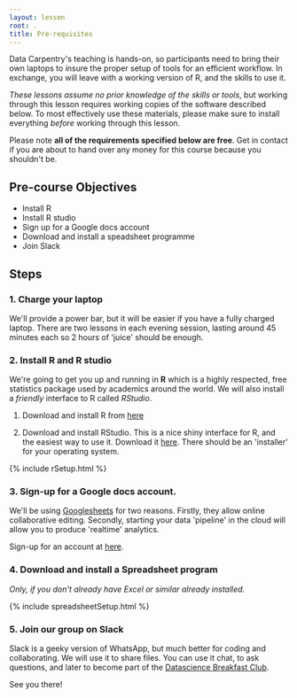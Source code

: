 ```yaml
---
layout: lesson
root: .
title: Pre-requisites
---
```


<!-- rename file with the lesson name replacing template -->

Data Carpentry's teaching is hands-on, so participants need to bring their own laptops to insure the proper setup of tools for an efficient workflow. In exchange, you will leave with a working version of R, and the skills to use it.

*These lessons assume no prior knowledge of the skills or tools*, but working
through this lesson requires working copies of the software described below.
To most effectively use these materials, please make sure to install everything
*before* working through this lesson.

Please note **all of the requirements specified below are free**. Get in contact if you are about to hand over any money for this course because you shouldn't be.

## Pre-course Objectives 

- Install R
- Install R studio
- Sign up for a Google docs account
- Download and install a speadsheet programme
- Join Slack


## Steps

### 1. Charge your laptop

We'll provide a power bar, but it will be easier if you have a fully charged laptop. There are two lessons in each evening session, lasting around 45 minutes each so 2 hours of 'juice' should be enough.

### 2. Install R and R studio

We're going to get you up and running in **R** which is a highly respected, free statistics package used by academics around the world. We will also install a _friendly_ interface to R called _RStudio_.

1. Download and install R from [here](https://cran.rstudio.com)

2. Download and install RStudio. This is a nice shiny interface for R, and the easiest way to use it. Download it [here](https://www.rstudio.com/products/rstudio/download/). There should be an 'installer' for your operating system.

{% include rSetup.html %}

### 3. Sign-up for a Google docs account.

We'll be using [Googlesheets](https://www.google.com/sheets/about/) for two reasons. Firstly, they allow online collaborative editing. Secondly, starting your data 'pipeline' in the cloud will allow you to produce 'realtime' analytics.

Sign-up for an account at [here](https://www.google.com/sheets/about/).

### 4. Download and install a Spreadsheet program

_Only, if you don't already have Excel or similar already installed._

{% include spreadsheetSetup.html %}

### 5. Join our group on Slack

Slack is a geeky version of WhatsApp, but much better for coding and collaborating. We will use it to share files. You can use it chat, to ask questions, and later to become part of the [Datascience Breakfast Club](http://datascibc.org/about/).

See you there!

